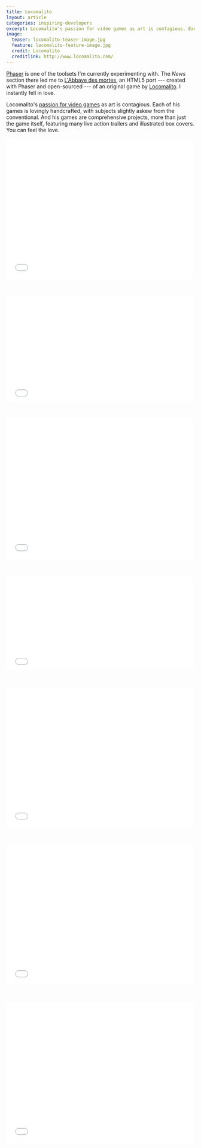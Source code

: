 ```yaml
---
title: Locomalito
layout: article
categories: inspiring-developers
excerpt: Locomalito's passion for video games as art is contagious. Each of his games is lovingly handcrafted, with subjects slightly askew from the conventional.
image:
  teaser: locomalito-teaser-image.jpg
  feature: locomalito-feature-image.jpg
  credit: Locomalito
  creditlink: http://www.locomalito.com/
---
```


[Phaser](http://phaser.io) is one of the toolsets I'm currently experimenting with. The *News* section there led me to [L'Abbaye des mortes](https://github.com/luceraproject/abbaye-des-morts), an HTML5 port --- created with Phaser and open-sourced --- of an original game by [Locomalito](http://www.locomalito.com/). I instantly fell in love.

Locomalito's [passion for video games](http://www.locomalito.com/about.php) as art is contagious. Each of his games is lovingly handcrafted, with subjects slightly askew from the conventional. And his games are comprehensive projects, more than just the game itself, featuring many live action trailers and illustrated box covers. You can feel the love.

<iframe src="//player.vimeo.com/video/14775472" width="500" height="375" frameborder="0" webkitallowfullscreen mozallowfullscreen allowfullscreen></iframe>

&nbsp;

<iframe src="//player.vimeo.com/video/82219047" width="500" height="281" frameborder="0" webkitallowfullscreen mozallowfullscreen allowfullscreen></iframe>

&nbsp;

<iframe src="//player.vimeo.com/video/53208801" width="500" height="375" frameborder="0" webkitallowfullscreen mozallowfullscreen allowfullscreen></iframe>

&nbsp;

<iframe src="//player.vimeo.com/video/7066986" width="500" height="250" frameborder="0" webkitallowfullscreen mozallowfullscreen allowfullscreen></iframe>

&nbsp;

<iframe src="//player.vimeo.com/video/45137929" width="500" height="375" frameborder="0" webkitallowfullscreen mozallowfullscreen allowfullscreen></iframe>

&nbsp;

<iframe src="//player.vimeo.com/video/20756677" width="500" height="375" frameborder="0" webkitallowfullscreen mozallowfullscreen allowfullscreen></iframe>

&nbsp;

<iframe src="//player.vimeo.com/video/36594767" width="500" height="375" frameborder="0" webkitallowfullscreen mozallowfullscreen allowfullscreen></iframe>

&nbsp;
